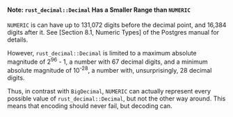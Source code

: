 #### Note: `rust_decimal::Decimal` Has a Smaller Range than `NUMERIC`

`NUMERIC` is can have up to 131,072 digits before the decimal point, and 16,384 digits after it. See [Section 8.1,
Numeric Types] of the Postgres manual for details.

However, `rust_decimal::Decimal` is limited to a maximum absolute magnitude of 2<sup>96</sup> - 1, a number with 67
decimal digits, and a minimum absolute magnitude of 10<sup>-28</sup>, a number with, unsurprisingly, 28 decimal digits.

Thus, in contrast with `BigDecimal`, `NUMERIC` can actually represent every possible value of `rust_decimal::Decimal`,
but not the other way around. This means that encoding should never fail, but decoding can.
